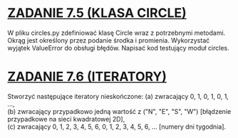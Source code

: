 # [ZADANIE 7.5 (KLASA CIRCLE)](circles.py)
W pliku circles.py zdefiniować klasę Circle wraz z potrzebnymi metodami. Okrąg jest określony przez podanie środka i promienia. Wykorzystać wyjątek ValueError do obsługi błędów. Napisać kod testujący moduł circles.

# [ZADANIE 7.6 (ITERATORY)](Zadanie_7-6.py)
Stworzyć następujące iteratory nieskończone:
(a) zwracający 0, 1, 0, 1, 0, 1, ...,  
(b) zwracający przypadkowo jedną wartość z ("N", "E", "S", "W") [błądzenie przypadkowe na sieci kwadratowej 2D],  
(c) zwracający 0, 1, 2, 3, 4, 5, 6, 0, 1, 2, 3, 4, 5, 6, ... [numery dni tygodnia].